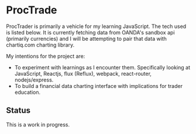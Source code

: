 <h1>ProcTrade</h1>

ProcTrader is primarily a vehicle for my learning JavaScript. The tech used is listed below. It is currently fetching data from OANDA's
sandbox api (primarily currencies) and I will be attempting to pair that data with chartiq.com charting library.

My intentions for the project are: 
<ul>
  <li> To experiment with learnings as I encounter them. Specifically looking at JavaScript, Reactjs, flux (Reflux), webpack, react-router, nodejs/express.</li>
  <li> To build a financial data charting interface with implications for trader education.</li>
</ul>


<h2>Status</h2>

This is a work in progress.
